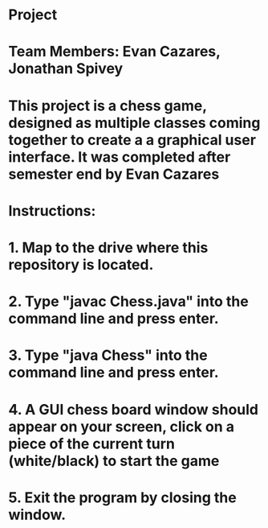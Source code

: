 # Project
#
# Team Members: Evan Cazares, Jonathan Spivey
#
# This project is a chess game, designed as multiple classes coming together to create a a graphical user interface. It was completed after semester end by Evan Cazares
#
# Instructions:
# 1. Map to the drive where this repository is located.
# 2. Type "javac Chess.java" into the command line and press enter.
# 3. Type "java Chess" into the command line and press enter.
# 4. A GUI chess board window should appear on your screen, click on a piece of the current turn (white/black) to start the game 
# 5. Exit the program by closing the window.
